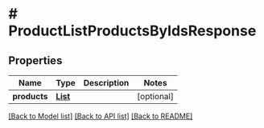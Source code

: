 # # ProductListProductsByIdsResponse


## Properties 


Name | Type | Description | Notes
------------ | ------------- | ------------- | -------------
**products**| [**List<ProductProductEntity>**](ProductProductEntity.md) |   | [optional]


[[Back to Model list]](../../README.md#models) [[Back to API list]](../../README.md#endpoints) [[Back to README]](../../README.md)

